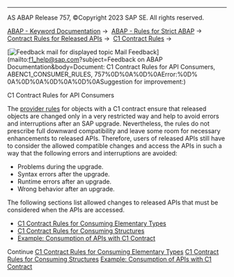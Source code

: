   

* * *

AS ABAP Release 757, ©Copyright 2023 SAP SE. All rights reserved.

[ABAP - Keyword Documentation](https://help.sap.com/doc/abapdocu_757_index_htm/7.57/en-US/abenabap.htm) →  [ABAP - Rules for Strict ABAP](https://help.sap.com/doc/abapdocu_757_index_htm/7.57/en-US/abenabap_strict_rules.htm) →  [Contract Rules for Released APIs](https://help.sap.com/doc/abapdocu_757_index_htm/7.57/en-US/abenrestricted_apis.htm) →  [C1 Contract Rules](https://help.sap.com/doc/abapdocu_757_index_htm/7.57/en-US/abenc1_contract_rules.htm) → 

 [![](Mail.gif?object=Mail.gif&sap-language=EN "Feedback mail for displayed topic") Mail Feedback](mailto:f1_help@sap.com?subject=Feedback on ABAP Documentation&body=Document: C1 Contract Rules for API Consumers, ABENC1_CONSUMER_RULES, 757%0D%0A%0D%0AError:%0D%
0A%0D%0A%0D%0A%0D%0ASuggestion for improvement:)

C1 Contract Rules for API Consumers

The [provider rules](https://help.sap.com/doc/abapdocu_757_index_htm/7.57/en-US/abenc1_provider_rules.htm) for objects with a C1 contract ensure that released objects are changed only in a very restricted way and help to avoid errors and interruptions after an SAP upgrade. Nevertheless, the rules do not prescribe full downward compatibility and leave some room for necessary enhancements to released APIs. Therefore, users of released APIs still have to consider the allowed compatible changes and access the APIs in such a way that the following errors and interruptions are avoided:

-   Problems during the upgrade.
-   Syntax errors after the upgrade.
-   Runtime errors after an upgrade.
-   Wrong behavior after an upgrade.

The following sections list allowed changes to released APIs that must be considered when the APIs are accessed.

-   [C1 Contract Rules for Consuming Elementary Types](https://help.sap.com/doc/abapdocu_757_index_htm/7.57/en-US/abenc1_consumer_rules_elem.htm)
-   [C1 Contract Rules for Consuming Structures](https://help.sap.com/doc/abapdocu_757_index_htm/7.57/en-US/abenc1_consumer_rules_struct.htm)
-   [Example: Consumption of APIs with C1 Contract](https://help.sap.com/doc/abapdocu_757_index_htm/7.57/en-US/abenc1_demo_1.htm)

Continue
[C1 Contract Rules for Consuming Elementary Types](https://help.sap.com/doc/abapdocu_757_index_htm/7.57/en-US/abenc1_consumer_rules_elem.htm)
[C1 Contract Rules for Consuming Structures](https://help.sap.com/doc/abapdocu_757_index_htm/7.57/en-US/abenc1_consumer_rules_struct.htm)
[Example: Consumption of APIs with C1 Contract](https://help.sap.com/doc/abapdocu_757_index_htm/7.57/en-US/abenc1_demo_1.htm)